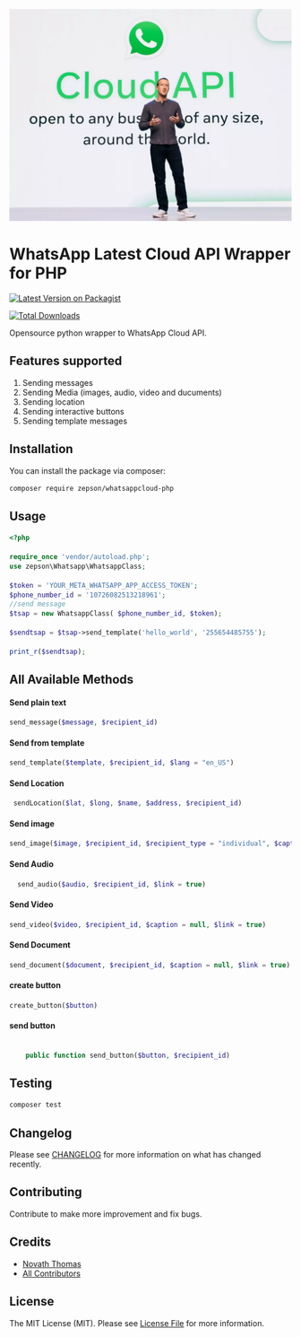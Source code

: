 
[<img src="cloud-api.webp?t=1" />](https://supportukrainenow.org)

# WhatsApp   Latest Cloud API Wrapper for PHP

[![Latest Version on Packagist](https://img.shields.io/packagist/v/zepson/whatsappcloud-php.svg?style=flat-square)](https://packagist.org/packages/zepson/whatsappcloud-php)
 
[![Total Downloads](https://img.shields.io/packagist/dt/zepson/whatsappcloud-php.svg?style=flat-square)](https://packagist.org/packages/zepson/whatsappcloud-php)

Opensource python wrapper to WhatsApp Cloud API.


## Features supported

1. Sending messages
2. Sending  Media (images, audio, video and ducuments)
3. Sending location
4. Sending interactive buttons
5. Sending template messages

 
## Installation

You can install the package via composer:

```bash
composer require zepson/whatsappcloud-php
```

## Usage

```php
<?php

require_once 'vendor/autoload.php';
use zepson\Whatsapp\WhatsappClass;

$token = 'YOUR_META_WHATSAPP_APP_ACCESS_TOKEN';
$phone_number_id = '10726082513218961';
//send message
$tsap = new WhatsappClass( $phone_number_id, $token);

$sendtsap = $tsap->send_template('hello_world', '255654485755');
 
print_r($sendtsap);
```
## All Available Methods
#### Send plain text
```php
send_message($message, $recipient_id)
```

#### Send from template
```php
send_template($template, $recipient_id, $lang = "en_US")
```

#### Send Location
```php
 sendLocation($lat, $long, $name, $address, $recipient_id)
```

#### Send image
```php
send_image($image, $recipient_id, $recipient_type = "individual", $caption = null, $link = true)
```
#### Send Audio
```php
  send_audio($audio, $recipient_id, $link = true)
```

#### Send Video
```php
send_video($video, $recipient_id, $caption = null, $link = true)
```

#### Send Document
```php
send_document($document, $recipient_id, $caption = null, $link = true)
```

#### create button 
```php
create_button($button)
```
#### send button
```php

    public function send_button($button, $recipient_id)
```

## Testing

```bash
composer test
```

## Changelog

Please see [CHANGELOG](CHANGELOG.md) for more information on what has changed recently.

## Contributing

Contribute to make more improvement and fix bugs.

 
## Credits

- [Novath Thomas](https://github.com/pro-cms)
- [All Contributors](../../contributors)

## License

The MIT License (MIT). Please see [License File](LICENSE.md) for more information.
